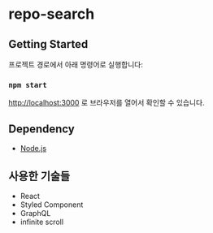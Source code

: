 # repo-search

## Getting Started

프로젝트 경로에서 아래 명령어로 실행합니다:

### `npm start`

[http://localhost:3000](http://localhost:3000) 로 브라우저를 열어서 확인할 수 있습니다.

## Dependency
- [Node.js](https://nodejs.org/ko/)

## 사용한 기술들

- React
- Styled Component
- GraphQL
- infinite scroll
